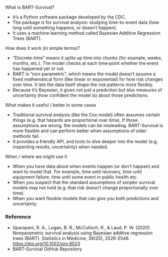 What is BART-Survival?

- It’s a Python software package developed by the CDC.
- The package is for survival analysis: studying time-to-event data (how long until something happens, or doesn’t happen).
- It uses a machine learning method called Bayesian Additive Regression Trees (BART).

How does it work (in simple terms)?
- “Discrete-time” means it splits up time into chunks (for example, weeks, months, etc.). The model checks at each time‐point whether the event has happened yet or not.
- BART is “non-parametric”, which means the model doesn’t assume a fixed mathematical form (like linear or exponential) for how risk changes over time. It lets the data itself shape the risk patterns more flexibly.
- Because it’s Bayesian, it gives not just a prediction but also measures of uncertainty (how confident the model is) about those predictions.

What makes it useful / better in some cases
- Traditional survival analysis (like the Cox model) often assumes certain things (e.g. that hazards are proportional over time). If those assumptions are wrong, the models can be misleading. BART-Survival is more flexible and can perform better when assumptions of older methods fail.
- It provides a friendly API, and tools to dive deeper into the model (e.g. inspecting results, uncertainty) when needed.

When / where we might use it
- When you have data about when events happen (or don’t happen) and want to model that. For example, time until recovery, time until equipment failure, time until some event in public health etc.
- When you suspect that the standard assumptions of simpler survival models may not hold (e.g. that risk doesn’t change proportionally over time).
- When you want flexible models that can give you both predictions and uncertainty.

### Reference
- Sparapani, R. A., Logan, B. R., McCulloch, R., & Laud, P. W. (2020). Nonparametric survival analysis using Bayesian additive regression trees (BART). Statistics in Medicine, 39(20), 2526-2546. https://doi.org/10.1002/sim.8523
- BART-Survival GitHub Repository

